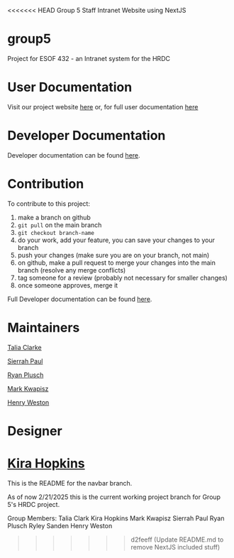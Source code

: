 <<<<<<< HEAD
Group 5 Staff Intranet Website using NextJS


# group5
Project for ESOF 432 - an Intranet system for the HRDC

# User Documentation
Visit our project website [here](https://423s25.github.io/repo5/) or, for full user documentation [here](https://github.com/423S25/repo5/blob/main/UserDocumentation)

# Developer Documentation 

Developer documentation can be found [here](https://github.com/423S25/repo5/blob/main/UserDocumentation).

# Contribution

To contribute to this project:

1. make a branch on github
2. `git pull` on the main branch
3. `git checkout branch-name`
4. do your work, add your feature, you can save your changes to your branch
5. push your changes (make sure you are on your branch, not main)
6. on github, make a pull request to merge your changes into the main branch (resolve any merge conflicts)
7. tag someone for a review (probably not necessary for smaller changes)
8. once someone approves, merge it

Full Developer documentation can be found [here](https://423s25.github.io/repo5/).

# Maintainers

[Talia Clarke](https://github.com/taliaiclarke)

[Sierrah Paul](https://github.com/SierrahPaul)

[Ryan Plusch](https://github.com/Pluschious)

[Mark Kwapisz](https://github.com/Markwapisz)

[Henry Weston](https://github.com/henrywatson11)

# Designer

[Kira Hopkins](https://github.com/KiraHopkins)
=======
This is the README for the navbar branch. 

As of now 2/21/2025 this is the current working project branch for Group 5's HRDC project. 

Group Members: 
Talia Clark
Kira Hopkins
Mark Kwapisz
Sierrah Paul
Ryan Plusch
Ryley Sanden
Henry Weston
>>>>>>> d2feeff (Update README.md to remove NextJS included stuff)
